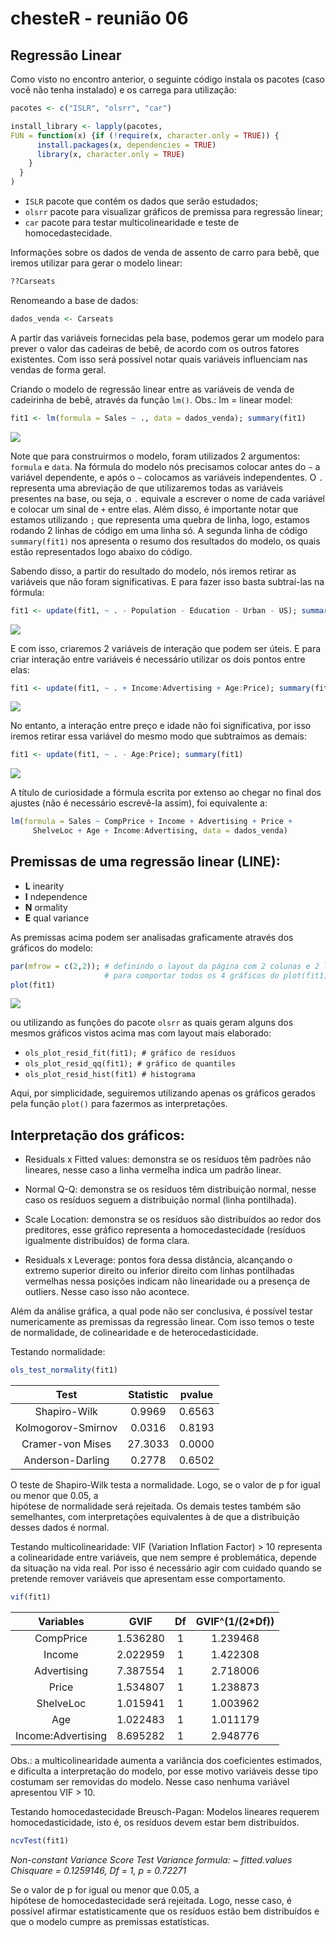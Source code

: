 # chesteR - reunião 06

## Regressão Linear

Como visto no encontro anterior, o seguinte código instala os pacotes (caso você não tenha instalado) e os carrega para utilização:
```R
pacotes <- c("ISLR", "olsrr", "car")

install_library <- lapply(pacotes,
FUN = function(x) {if (!require(x, character.only = TRUE)) {
      install.packages(x, dependencies = TRUE)
      library(x, character.only = TRUE)
    }
  }
)
```
- `ISLR` pacote que contém os dados que serão estudados;
- `olsrr` pacote para visualizar gráficos de premissa para regressão linear;
- `car` pacote para testar multicolinearidade e teste de homocedastecidade.

Informações sobre os dados de venda de assento de carro para bebê, que iremos
utilizar para gerar o modelo linear: 
```R
??Carseats
```
Renomeando a base de dados:
```R
dados_venda <- Carseats
```
A partir das variáveis fornecidas pela base, podemos gerar um modelo para
prever o valor das cadeiras de bebê, de acordo com os outros fatores existentes.
Com isso será possível notar quais variáveis influenciam nas vendas de forma geral.

Criando o modelo de regressão linear entre as variáveis de venda de 
cadeirinha de bebê, através da função `lm()`. Obs.: lm = linear model:

```R
fit1 <- lm(formula = Sales ~ ., data = dados_venda); summary(fit1)
```
![](/assets/fit1_stats_1.PNG)

Note que para construirmos o modelo, foram utilizados 2 argumentos: `formula` e
`data`. Na fórmula do modelo nós precisamos colocar antes do `~` a variável dependente,
e após o `~` colocamos as variáveis independentes. O `.` representa uma abreviação
de que utilizaremos todas as variáveis presentes na base, ou seja, o `.` equivale 
a escrever o nome de cada variável e colocar um sinal de `+` entre elas. Além disso,
é importante notar que estamos utilizando `;` que representa uma quebra de linha, logo,
estamos rodando 2 linhas de código em uma linha só. A segunda linha de código `summary(fit1)`
nos apresenta o resumo dos resultados do modelo, os quais estão representados logo abaixo do 
código.

Sabendo disso, a partir do resultado do modelo, nós iremos retirar as variáveis que não foram
significativas. E para fazer isso basta subtraí-las na fórmula:

```R
fit1 <- update(fit1, ~ . - Population - Education - Urban - US); summary(fit1)
```
![](/assets/fit1_stats_2.PNG)

E com isso, criaremos 2 variáveis de interação que podem ser úteis. E para criar
interação entre variáveis é necessário utilizar os dois pontos entre elas:
```R
fit1 <- update(fit1, ~ . + Income:Advertising + Age:Price); summary(fit1)
```
![](/assets/fit1_stats_3.PNG)

No entanto, a interação entre preço e idade não foi significativa, por isso iremos
retirar essa variável do mesmo modo que subtraímos as demais:
```R
fit1 <- update(fit1, ~ . - Age:Price); summary(fit1)
```
![](/assets/fit1_stats_4.PNG)

A título de curiosidade a fórmula escrita 
por extenso ao chegar no final dos ajustes 
(não é necessário escrevê-la assim), foi equivalente a:
```R
lm(formula = Sales ~ CompPrice + Income + Advertising + Price + 
     ShelveLoc + Age + Income:Advertising, data = dados_venda)
```

## Premissas de uma regressão linear (LINE):
- **L** inearity 
- **I** ndependence
- **N** ormality
- **E** qual variance

As premissas acima podem ser analisadas graficamente através dos gráficos do modelo:
```R
par(mfrow = c(2,2)); # definindo o layout da página com 2 colunas e 2 linhas 
                     # para comportar todos os 4 gráficos do plot(fit1)
plot(fit1)
```
![](/assets/plot_fit1.png)

ou utilizando as funções do pacote `olsrr` as quais geram alguns dos mesmos gráficos 
vistos acima mas com layout mais elaborado:
- `ols_plot_resid_fit(fit1); # gráfico de resíduos`
- `ols_plot_resid_qq(fit1); # gráfico de quantiles`
- `ols_plot_resid_hist(fit1) # histograma`

Aqui, por simplicidade, seguiremos utilizando apenas os gráficos
gerados pela função `plot()` para fazermos as interpretações.


## Interpretação dos gráficos:

- Residuals x Fitted values: demonstra se os resíduos têm padrões não lineares, 
nesse caso a linha vermelha indica um padrão linear.

- Normal Q-Q: demonstra se os resíduos têm distribuição normal, nesse caso
os resíduos seguem a distribuição normal (linha pontilhada).  

- Scale Location: demonstra se os resíduos são distribuídos ao redor dos preditores,
esse gráfico representa a homocedastecidade (resíduos igualmente distribuídos) de forma clara.

- Residuals x Leverage: pontos fora dessa distância, alcançando o extremo superior direito
ou inferior direito com linhas pontilhadas vermelhas nessa posições indicam não linearidade
ou a presença de outliers. Nesse caso isso não acontece.

Além da análise gráfica, a qual pode não ser conclusiva, é possível testar numericamente
as premissas da regressão linear. Com isso temos o teste de normalidade, de colinearidade
e de heterocedasticidade.

Testando normalidade:
```R
ols_test_normality(fit1)
```

|       Test       |     Statistic    |      pvalue     |
|:----------------:|:----------------:|:---------------:|
|Shapiro-Wilk      |      0.9969      |      0.6563     |
|Kolmogorov-Smirnov|      0.0316      |      0.8193     |
|Cramer-von Mises  |     27.3033      |      0.0000     |
|Anderson-Darling  |      0.2778      |      0.6502     |


O teste de Shapiro-Wilk testa a normalidade.
Logo, se o valor de p for igual ou menor que 0.05, a   
hipótese de normalidade será rejeitada. Os demais testes também
são semelhantes, com interpretações equivalentes à de que a distribuição 
desses dados é normal.

Testando multicolinearidade: 
VIF (Variation Inflation Factor) > 10 representa a colinearidade entre variáveis,
que nem sempre é problemática, depende da situação na vida real. 
Por isso é necessário agir com cuidado quando se pretende remover variáveis que apresentam
esse comportamento.
```R
vif(fit1)
```
|    Variables     |       GVIF       |       Df        |   GVIF^(1/(2*Df))    |
|:----------------:|:----------------:|:---------------:|:--------------------:|
|CompPrice         |     1.536280     |        1        |      1.239468        |
|Income            |     2.022959     |        1        |      1.422308        |
|Advertising       |     7.387554     |        1        |      2.718006        |
|Price             |     1.534807     |        1        |      1.238873        |
|ShelveLoc         |     1.015941     |        1        |      1.003962        |
|Age               |     1.022483     |        1        |      1.011179        |
|Income:Advertising|     8.695282     |        1        |      2.948776        |

Obs.: a multicolinearidade aumenta a variância dos coeficientes estimados, e dificulta a 
interpretação do modelo, por esse motivo variáveis desse tipo costumam ser removidas do modelo. Nesse caso nenhuma variável apresentou VIF > 10.

Testando homocedastecidade Breusch-Pagan:
Modelos lineares requerem homocedasticidade, isto é, os resíduos devem estar bem distribuídos.
```R
ncvTest(fit1)  
```
*Non-constant Variance Score Test Variance formula: ~ fitted.values Chisquare = 0.1259146, Df = 1, p = 0.72271*

Se o valor de p for igual ou menor que 0.05, a   
hipótese de homocedastecidade será rejeitada. 
Logo, nesse caso, é possível afirmar
estatisticamente que os resíduos estão bem distribuídos e que o modelo
cumpre as premissas estatísticas. 
